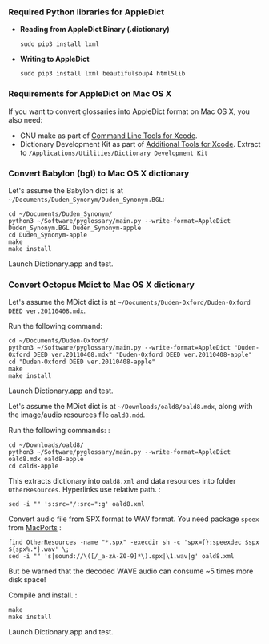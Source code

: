 ### Required Python libraries for AppleDict

- **Reading from AppleDict Binary (.dictionary)**

  `sudo pip3 install lxml`

- **Writing to AppleDict**

  `sudo pip3 install lxml beautifulsoup4 html5lib`

### Requirements for AppleDict on Mac OS X

If you want to convert glossaries into AppleDict format on Mac OS X,
you also need:

- GNU make as part of [Command Line Tools for
  Xcode](http://developer.apple.com/downloads).
- Dictionary Development Kit as part of [Additional Tools for
  Xcode](http://developer.apple.com/downloads). Extract to
  `/Applications/Utilities/Dictionary Development Kit`

### Convert Babylon (bgl) to Mac OS X dictionary

Let's assume the Babylon dict is at
`~/Documents/Duden_Synonym/Duden_Synonym.BGL`:

```
cd ~/Documents/Duden_Synonym/
python3 ~/Software/pyglossary/main.py --write-format=AppleDict Duden_Synonym.BGL Duden_Synonym-apple
cd Duden_Synonym-apple
make
make install
```

Launch Dictionary.app and test.

### Convert Octopus Mdict to Mac OS X dictionary

Let's assume the MDict dict is at
`~/Documents/Duden-Oxford/Duden-Oxford DEED ver.20110408.mdx`.

Run the following command:

```
cd ~/Documents/Duden-Oxford/
python3 ~/Software/pyglossary/main.py --write-format=AppleDict "Duden-Oxford DEED ver.20110408.mdx" "Duden-Oxford DEED ver.20110408-apple"
cd "Duden-Oxford DEED ver.20110408-apple"
make
make install
```

Launch Dictionary.app and test.

Let's assume the MDict dict is at `~/Downloads/oald8/oald8.mdx`, along
with the image/audio resources file `oald8.mdd`.

Run the following commands: :

```
cd ~/Downloads/oald8/
python3 ~/Software/pyglossary/main.py --write-format=AppleDict oald8.mdx oald8-apple
cd oald8-apple
```

This extracts dictionary into `oald8.xml` and data resources into folder
`OtherResources`. Hyperlinks use relative path. :

```
sed -i "" 's:src="/:src=":g' oald8.xml
```

Convert audio file from SPX format to WAV format. You need package
`speex` from [MacPorts](https://www.macports.org) :

```
find OtherResources -name "*.spx" -execdir sh -c 'spx={};speexdec $spx  ${spx%.*}.wav' \;
sed -i "" 's|sound://\([/_a-zA-Z0-9]*\).spx|\1.wav|g' oald8.xml
```

But be warned that the decoded WAVE audio can consume ~5 times more disk
space!

Compile and install. :

```
make
make install
```

Launch Dictionary.app and test.
